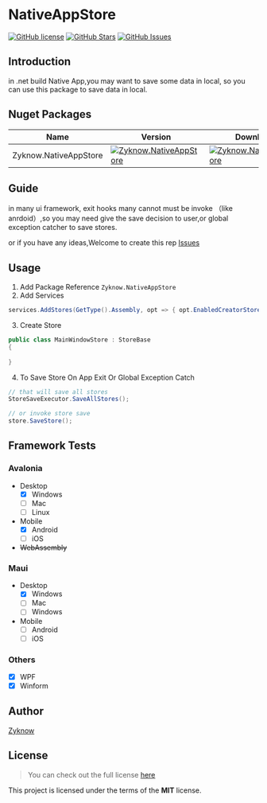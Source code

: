 # NativeAppStore

[![GitHub license](https://img.shields.io/badge/license-MIT-blue.svg)](https://mit-license.org/)
[![GitHub Stars](https://img.shields.io/github/stars/zyknow/NativeAppStore.svg)](https://github.com/zyknow/NativeAppStore/stargazers)
[![GitHub Issues](https://img.shields.io/github/issues/zyknow/NativeAppStore.svg)](https://github.com/zyknow/NativeAppStore/issues)

## Introduction

in .net build Native App,you may want to save some data in local, so you can use this package to save data in local.

## Nuget Packages

| Name                  | Version                                                                                                                                     | Download                                                                                                                                     |
|-----------------------|---------------------------------------------------------------------------------------------------------------------------------------------|----------------------------------------------------------------------------------------------------------------------------------------------|
| Zyknow.NativeAppStore | [![Zyknow.NativeAppStore](https://img.shields.io/nuget/v/Zyknow.NativeAppStore.svg)](https://www.nuget.org/packages/Zyknow.NativeAppStore/) | [![Zyknow.NativeAppStore](https://img.shields.io/nuget/dt/Zyknow.NativeAppStore.svg)](https://www.nuget.org/packages/Zyknow.NativeAppStore/) |

## Guide

in many ui framework, exit hooks many cannot must be invoke （like anrdoid）,so you may need give the save decision to
user,or global
exception catcher to save stores.

or if you have any ideas,Welcome to create this rep [Issues](https://github.com/zyknow/NativeAppStore/issues)

## Usage

1. Add Package Reference `Zyknow.NativeAppStore`
2. Add Services

```csharp
services.AddStores(GetType().Assembly, opt => { opt.EnabledCreatorStoreLoad = true; });
```

3. Create Store

```csharp
public class MainWindowStore : StoreBase
{
  
}
```

4. To Save Store On App Exit Or Global Exception Catch

```csharp
// that will save all stores
StoreSaveExecutor.SaveAllStores();

// or invoke store save
store.SaveStore();
```

## Framework Tests

### Avalonia

* Desktop
    * [x] Windows
    * [ ] Mac
    * [ ] Linux
* Mobile
    * [x] Android
    * [ ] iOS
* ~~WebAssembly~~

### Maui

* Desktop
    * [x] Windows
    * [ ] Mac
    * [ ] Windows
* Mobile
    * [ ] Android
    * [ ] iOS

### Others
* [x] WPF
* [x] Winform

## Author

[Zyknow](https://github.com/zyknow)

## License

> You can check out the full license [here](https://github.com/zyknow/NativeAppStore/blob/master/LICENSE)

This project is licensed under the terms of the **MIT** license.
